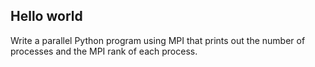 Hello world
-----------

Write a parallel Python program using MPI that prints out the number of
processes and the MPI rank of each process.
